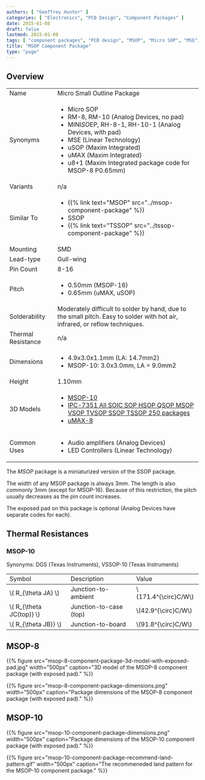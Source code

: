 ```yaml
---
authors: [ "Geoffrey Hunter" ]
categories: [ "Electronics", "PCB Design", "Component Packages" ]
date: 2015-01-08
draft: false
lastmod: 2015-01-08
tags: [ "component packages", "PCB design", "MSOP", "Micro SOP", "MSE", "uSOP", "uMAX", "RM-8", "RM-10" ]
title: "MSOP Component Package"
type: "page"
---
```


## Overview

<table>
  <tbody>
    <tr>
      <td>Name</td>
      <td>Micro Small Outline Package</td>
    </tr>
    <tr>
      <td>Synonyms</td>
      <td>
        <ul>
          <li>Micro SOP</li>
          <li>RM-8, RM-10 (Analog Devices, no pad)</li>
          <li>MINI<em>SO</em>EP, RH-8-1, RH-10-1 (Analog Devices, with pad)</li>
          <li>MSE (Linear Technology)</li>
          <li>uSOP (Maxim Integrated)</li>
          <li>uMAX (Maxim Integrated)</li>
          <li>u8+1 (Maxim Integrated package code for MSOP-8 P0.65mm)</li>
        </ul>
      </td>
    </tr>
    <tr>
      <td>Variants</td>
      <td>n/a</td>
    </tr>
    <tr>
      <td>Similar To</td>
      <td>
        <ul>
          <li>{{% link text="MSOP" src="../msop-component-package" %}}</li>
          <li>SSOP</li>
          <li>{{% link text="TSSOP" src="../tssop-component-package" %}}</li>
        </ul>
      </td>      
    </tr>
    <tr>
      <td>Mounting</td>
      <td>SMD</td>
    </tr>
    <tr>
      <td>Lead-type</td>
      <td>Gull-wing</td>
    </tr>
    <tr>
      <td>Pin Count</td>
      <td>8-16</td>
    </tr>
    <tr>
      <td>Pitch</td>
      <td>
        <ul>
          <li>0.50mm (MSOP-16)</li>
          <li>0.65mm (uMAX, uSOP)</li>
        </ul>
      </td>
    </tr>
    <tr>
      <td>Solderability</td>
      <td>Moderately difficult to solder by hand, due to the small pitch. Easy to solder with hot air, infrared, or reflow techniques.</td>
    </tr>
    <tr>
      <td>Thermal Resistance</td>
      <td>n/a</td>
    </tr>
    <tr>
      <td>Dimensions</td>
      <td>
        <ul>
          <li>4.9x3.0x1.1mm (LA: 14.7mm2)</li>
          <li>MSOP-10: 3.0x3.0mm, LA = 9.0mm2</li>
        </ul>
      </td>
    </tr>
    <tr>
      <td>Height</td>
      <td>1.10mm</td>
    </tr>
    <tr>
      <td>3D Models</td>
      <td>
        <ul>
          <li><a href="http://www.3dcontentcentral.com/secure/download-model.aspx?catalogid=171&amp;id=205903">MSOP-10</a></li>
          <li><a href="http://www.3dcontentcentral.com/secure/download-model.aspx?catalogid=171&amp;id=225862">IPC-7351 All SOIC SOP HSOP QSOP MSOP VSOP TVSOP SSOP TSSOP 250 packages</a></li>
          <li><a href="http://www.3dcontentcentral.com/Download-Model.aspx?catalogid=171&amp;id=165793">uMAX-8</a></li>
        </ul>
      </td>
    </tr>
    <tr>
      <td>Common Uses</td>
      <td>
        <ul>
          <li>Audio amplifiers (Analog Devices)</li>
          <li>LED Controllers (Linear Technology)</li>
        </ul>
      </td>
    </tr>
  </tbody>
</table>

The _MSOP_ package is a miniaturized version of the SSOP package.

The width of any MSOP package is always 3mm. The length is also commonly 3mm (except for MSOP-16). Because of this restriction, the pitch usually decreases as the pin count increases.

The exposed pad on this package is optional (Analog Devices have separate codes for each).

## Thermal Resistances

### MSOP-10

Synonyms: DGS (Texas Instruments), VSSOP-10 (Texas Instruments)

<table>
  <tr>
    <td>Symbol</td>
    <td>Description</td>
    <td>Value</td>
  </tr>
  <tbody>
    <tr>
      <td>\( R_{\theta JA} \)</td>
      <td>Junction-to-ambient</td>
      <td>\(171.4^{\circ}C/W\)</td>
    </tr>
    <tr>
      <td>\( R_{\theta JC(top)} \)</td>
      <td>Junction-to-case (top)</td>
      <td>\(42.9^{\circ}C/W\)</td>
    </tr>
    <tr>
      <td>\( R_{\theta JB)} \)</td>
      <td>Junction-to-board</td>
      <td>\(91.8^{\circ}C/W\)</td>
    </tr>
  </tbody>
</table>

## MSOP-8

{{% figure src="msop-8-component-package-3d-model-with-exposed-pad.jpg" width="500px" caption="3D model of the MSOP-8 component package (with exposed pad)." %}}

{{% figure src="msop-8-component-package-dimensions.png" width="500px" caption="Package dimensions of the MSOP-8 component package (with exposed pad)." %}}

## MSOP-10

{{% figure src="msop-10-component-package-dimensions.png" width="500px" caption="Package dimensions of the MSOP-10 component package (with exposed pad)." %}}

{{% figure src="msop-10-component-package-recommend-land-pattern.gif" width="500px" caption="The recommeneded land pattern for the MSOP-10 component package." %}}